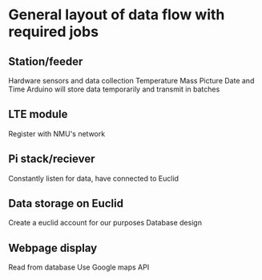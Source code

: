 # General layout of data flow with required jobs

## Station/feeder
  Hardware sensors and data collection
    Temperature
    Mass
    Picture
    Date and Time
  Arduino will store data temporarily and transmit in batches
## LTE module
  Register with NMU's network
## Pi stack/reciever
  Constantly listen for data, have connected to Euclid
## Data storage on Euclid
  Create a euclid account for our purposes
  Database design
## Webpage display
  Read from database
  Use Google maps API
